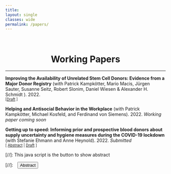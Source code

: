 ```yaml
---
title: 
layout: single
classes: wide
permalink: /papers/
---
```

<br/> 

<!-- Google Tag Manager (noscript) -->
<noscript><iframe src="https://www.googletagmanager.com/ns.html?id=GTM-PNS829G"
height="0" width="0" style="display:none;visibility:hidden"></iframe></noscript>
<!-- End Google Tag Manager (noscript) -->

# <center> Working Papers </center>
- - -


**Improving the Availability of Unrelated Stem Cell Donors: Evidence from a Major Donor Registry** (with Patrick Kampkötter, Mario Macis, Jürgen Sauter, Susanne Seitz, Robert Slonim, Daniel Wiesen & Alexander H. Schmidt ). 2022.<br/>
<small>[[Draft][stemcell-workingpaper] ] </small>

<div id="stemcell" style="display: none; text-align: justify; line-height: 1.2" ><small>
The unavailability of potential stem cell donors poses a critical challenge for donor registries worldwide. This study investigates the impact of initiatives of a stem cell donor registry to enhance donors' availability for confirmatory typing. Initiatives ask donors to provide a sample for genetic analysis and/or information on their temporal unavailability. We analyzed 91,479 confirmatory typing requests from DKMS Germany, a large stem cell donor registry, exploiting a quasi-random initiative assignment based on observable characteristics. We find that, first, invitation to the initiatives increases donors' availability. Intention-to-treat estimates yield effects ranging from 2.5 to 3.2 percentage points, and local average treatment effects estimates range from 3.8 to 8.2 percentage points (baseline: 77.1%). Second, the difference in availability between participants and non-participants is over 10 percentage points. The initiatives yield a direct positive effect on donor availability and a selection effect through which participation signals a higher commitment. 
</small><br><br/></div>

[stemcell-workingpaper]: https://www.nber.org/system/files/working_papers/w29857/w29857.pdf



**Helping and Antisocial Behavior in the Workplace** (with Patrick Kampkötter, Michael Kosfeld, and Ferdinand von Siemens). 2022.
*Working paper coming soon*
<br/>
<div id="helping" style="display: none; text-align: justify; line-height: 1.2" ><small>
Using representative employer-employee panel data of German firms, we show that differences in supervisors' people skills, as well as workforce trust, social preferences, and personality traits explain firm-level differences in helping and antisocial behavior in the workplace. Our measures are derived from established survey constructs and include preference items that have been behaviorally validated in experimental games by prior research. Together, the results corroborate the importance of both leadership quality and workforce composition for the manifestation of helpful and hostile workplace cultures.
</small><br><br/></div>

**Getting up to speed: Informing prior and prospective blood donors about supply uncertainty and hygiene measures during the COVID-19 lockdown** (with Stefanie Ehmann and Anne Heynold). 2022.
*Submitted*
<br/>
<small>[ <a href="#/" onclick="visib('stemcell')">Abstract</a> | [Draft][blood-workingpaper] ] </small>

<div id="blood" style="display: none; text-align: justify; line-height: 1.2" ><small>
The already uncertain supply of whole blood from donors has been made even more volatile by the COVID-19 pandemic. Potential reasons for the persistence of this shock are unawareness of the supply drop, and fear of infection while donating. The primary aim of this study is to test efficacy of measures used by donation organizations and media to appeal to donors and non-donors to donate blood and ensure donor safety during the COVID-19 pandemic. The secondary aim is to explore why some donors donated less as a result of the pandemic. Using a survey experiment with 1,207 participants, we test the effect of informing subjects about donation urgency (shortage information), and secondly, the effect of reducing the potential fear of a SARS-CoV-2 infection (hygiene information) on their inclination to donate before and after the COVID-19 lockdown ended. The results show that shortage information increases willingness to donate for prospective blood donors by 15 percentage points (pp), and increases the willingness of (prospective) donors to donate within the next month by 12pp (9pp), on average. Hygiene information reduces the intention of prior donors to donate again by 8pp, on average. The experimental results are corroborated by evidence from previous donations, showing a 12pp lower likelihood to donate less in 2020 than in 2019 for those who had been informed about shortages by donation organizations. The results suggest that interventions focusing on the marginal impact of donation are more effective than interventions focusing on marginal costs.  
</small><br><br/></div>

 [blood-workingpaper]: 10.17185/duepublico/77203


[//]: This java script is the button to show abstract
<script>
 function visib(id) {
  var x = document.getElementById(id);
  if (x.style.display === "block") {
    x.style.display = "none";
  } else {
    x.style.display = "block";
  }
}
</script>

[//]:&emsp;<button onclick="visib('polariz')" class="btn btn--inverse btn--small">Abstract</button>
